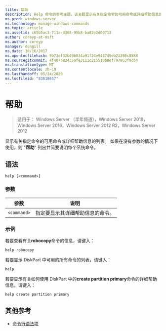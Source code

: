 ```yaml
---
title: 帮助
description: Help 命令的参考主题，该主题显示有关指定命令的可用命令或详细帮助信息的列表。
ms.prod: windows-server
ms.technology: manage-windows-commands
ms.topic: article
ms.assetid: c65b5ac3-711a-4368-95b8-ba82e2d00713
author: coreyp-at-msft
ms.author: coreyp
manager: dongill
ms.date: 10/16/2017
ms.openlocfilehash: 9b73ef32b49b834a91f24e943749eb21398c8588
ms.sourcegitcommit: 4f407b82435afe3111c215510b0ef797863f9cb4
ms.translationtype: MT
ms.contentlocale: zh-CN
ms.lasthandoff: 05/24/2020
ms.locfileid: "83818657"
---
```

# <a name="help"></a>帮助

> 适用于： Windows Server （半年频道），Windows Server 2019，Windows Server 2016，Windows Server 2012 R2，Windows Server 2012

显示有关指定命令的可用命令或详细帮助信息的列表。 如果在没有参数的情况下使用，则 "**帮助**" 列出并简要说明每个系统命令。

## <a name="syntax"></a>语法

```
help [<command>]
```

### <a name="parameters"></a>参数

| 参数 | 说明 |
| --------- | ----------- |
| `<command>` | 指定要显示其详细帮助信息的命令。 |

### <a name="examples"></a>示例

若要查看有关**robocopy**命令的信息，请键入：

```
help robocopy
```

若要显示 DiskPart 中可用的所有命令的列表，请键入：

```
help
```

若要显示有关如何使用 DiskPart 中的**create partition primary**命令的详细帮助信息，请键入：

```
help create partition primary
```

## <a name="additional-references"></a>其他参考

- [命令行语法项](command-line-syntax-key.md)
